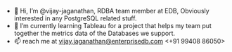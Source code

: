 - 👋 Hi, I’m @vijay-jaganathan, RDBA team member at EDB, Obviously interested in any PostgreSQL related stuff. 
- 🌱 I’m currently learning Tableau for a project that helps my team put together the metrics data of the Databases we support.
- 📫 reach me at vijay.jaganathan@enterprisedb.com <+91 99408 86050>

<!---
vijay-jaganathan/vijay-jaganathan is a ✨ special ✨ repository because its `README.md` (this file) appears on your GitHub profile.
You can click the Preview link to take a look at your changes.
--->
